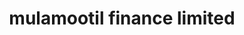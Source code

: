 ---
title: "mulamootil finance limited"
url: /edayirikkapuzha/mulamootil-finance-limited/
shop: shop
---